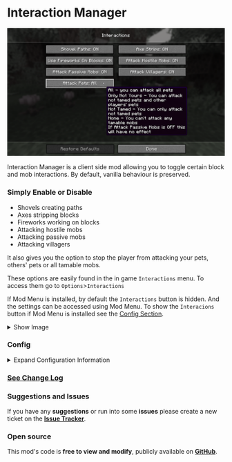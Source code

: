 # Interaction Manager

![Screenshot of the Interactions Menu, showing the available options.](res/interactions_menu_screenshot.png)

Interaction Manager is a client side mod allowing you to toggle certain block and mob interactions. By default, vanilla behaviour is preserved.

### Simply Enable or Disable
- Shovels creating paths
- Axes stripping blocks
- Fireworks working on blocks
- Attacking hostile mobs
- Attacking passive mobs
- Attacking villagers 

It also gives you the option to stop the player from attacking your pets, others' pets or all tamable mobs.

These options are easily found in the in game `Interactions` menu.
To access them go to `Options`>`Interactions`

If Mod Menu is installed, by default the `Interactions` button is hidden. And the settings can be accessed using Mod Menu.
To show the `Interacions` button if Mod Menu is installed see the [Config Section](#config).
<details>
<summary>Show Image</summary>

![Screenshot of the in game options menu, showing the 'Interactions' button.](res/interactions_button.png)

</details>

### Config
<details>
<summary> Expand Configuration Information </summary>

#### If you don't intend to change more advanced options feel free to skip this section.
**Options related to player behaviour (block and mob interactions) are accessible in the in game options menu.**

The configuration file allows for more fine-tuning and isn't necessary to edit.
It's located in `config/interactionmanager.json`.
It's stored in JSON, which is easy to read and modify.

### Options only available in the config file
1. `should_add_interactions_button` - The mod settings can be opened using Mod Menu, as such this option controls if the button should be added.
   - `always` - Always show the `Interactions` button.
   - *default* `only_if_mod_menu_is_not_installed` - Hide the `Interactions` button if mod menu is installed.
   - `never` - Hide the `Interactions` button.

</details>

### [See Change Log](CHANGELOG.md)

### Suggestions and Issues
If you have any **suggestions** or run into some **issues** please create a new ticket on the **[Issue Tracker](https://github.com/bejker123/InteractionManager/issues)**.

### Open source
This mod's code is **free to view and modify**, publicly available on **[GitHub](https://github.com/bejker123/InteractionManager)**.

